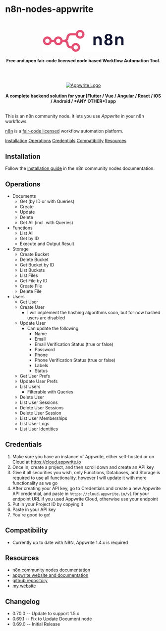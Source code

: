 # n8n-nodes-appwrite

<br />
<p align="center">
    <a href="https://appwrite.io" target="_blank"><img width="260" height="" src="https://raw.githubusercontent.com/n8n-io/n8n/master/assets/n8n-logo.png" alt="Appwrite Logo"></a>
    <br />
    <br />
    <b>Free and open fair-code licensed node based Workflow Automation Tool.</b>
    <br />
    <br />
</p>

<br />
<p align="center">
    <a href="https://appwrite.io" target="_blank"><img width="260" height="" src="https://appwrite.io/images/appwrite.svg" alt="Appwrite Logo"></a>
    <br />
    <br />
    <b>A complete backend solution for your [Flutter / Vue / Angular / React / iOS / Android / *ANY OTHER*] app</b>
    <br />
    <br />
</p>

This is an n8n community node. It lets you use _Appwrite_ in your n8n workflows.

[n8n](https://n8n.io/) is a [fair-code licensed](https://docs.n8n.io/reference/license/) workflow automation platform.

[Installation](#installation)
[Operations](#operations)
[Credentials](#credentials)  <!-- delete if no auth needed -->
[Compatibility](#compatibility)
[Resources](#resources)

## Installation

Follow the [installation guide](https://docs.n8n.io/integrations/community-nodes/installation/) in the n8n community nodes documentation.

## Operations

- Documents
  - Get (by ID or with Queries)
  - Create
  - Update
  - Delete
  - Get All (incl. with Queries)
- Functions
  - List All
  - Get by ID
  - Execute and Output Result
- Storage
  - Create Bucket
  - Delete Bucket
  - Get Bucket by ID
  - List Buckets
  - List Files
  - Get File by ID
  - Create File
  - Delete File
- Users
  - Get User
  - Create User
    - I will implement the hashing algorithms soon, but for now hashed users are disabled
  - Update User
    - Can update the following
      - Name
      - Email
      - Email Verification Status (true or false)
      - Password
      - Phone
      - Phone Verification Status (true or false)
      - Labels
      - Status
  - Get User Prefs
  - Update User Prefs
  - List Users
    - Filterable with Queries
  - Delete User
  - List User Sessions
  - Delete User Sessions
  - Delete User Session
  - List User Memberships
  - List User Logs
  - List User Identities

## Credentials

1. Make sure you have an instance of Appwrite, either self-hosted or on Cloud at <https://cloud.appwrite.io>
2. Once in, create a project, and then scroll down and create an API key
3. Give it all securities you wish, only Functions, Databases, and Storage is required to use all functionality, however I will update it with more functionality as we go
4. After creating your API key, go to Credentials and create a new Appwrite API credential, and paste in
`https://cloud.appwrite.io/v1` for your endpoint URL if you used Appwrite Cloud, otherwise use your endpoint
5. Put in your Project ID by copying it
6. Paste in your API key
7. You're good to go!

## Compatibility

- Currently up to date with N8N, Appwrite 1.4.x is required

## Resources

- [n8n community nodes documentation](https://docs.n8n.io/integrations/community-nodes/)
- [appwrite website and documentation](https://appwrite.io)
- [github repository](https://github.com/zachhandley/n8n-nodes-appwrite)
- [my website](https://zachhandley.com)

## Changelog

- 0.70.0 -- Update to support 1.5.x
- 0.69.1 -- Fix to Update Document node
- 0.69.0 -- Initial Release
